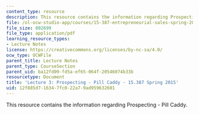 ```yaml
---
content_type: resource
description: This resource contains the information regarding Prospecting - Pill Caddy.
file: /ol-ocw-studio-app/courses/15-387-entrepreneurial-sales-spring-2015/12f885d716347fc022a79ad959632601_MIT15_387S15_Lecture3.pdf
file_size: 802699
file_type: application/pdf
learning_resource_types:
- Lecture Notes
license: https://creativecommons.org/licenses/by-nc-sa/4.0/
ocw_type: OCWFile
parent_title: Lecture Notes
parent_type: CourseSection
parent_uid: ba12fd09-fd5a-ef65-064f-20546074b33b
resourcetype: Document
title: 'Lecture 3: Prospecting - Pill Caddy - 15.387 Spring 2015'
uid: 12f885d7-1634-7fc0-22a7-9ad959632601
---
```

This resource contains the information regarding Prospecting - Pill Caddy.